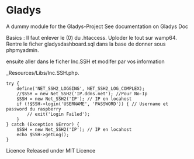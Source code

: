 # Gladys

A dummy module for the Gladys-Project
See documentation on Gladys Doc

Basics :
Il faut enlever le (0) du .htaccess.
Uploder le tout sur wamp64.
Rentre le ficher gladysdashboard.sql dans la base de donner sous phpmyadmin.

ensuite aller dans le ficher Inc.SSH et modifer par vos information

_Resources/Libs/Inc.SSH.php.

    try {
        define('NET_SSH2_LOGGING', NET_SSH2_LOG_COMPLEX);
        //$SSH = new Net_SSH2('IP.ddns.net'); //Pour No-Ip
        $SSH = new Net_SSH2('IP'); // IP en locahost
        if (!$SSH->login('USERNAME', 'PASSWORD')) { // Username et password du raspberry
            // exit('Login Failed');
        }
    } catch (Exception $Error) {
        $SSH = new Net_SSH2('IP'); // IP en locahost
        echo $SSH->getLog();
    }
    
Licence
Released under MIT Licence
